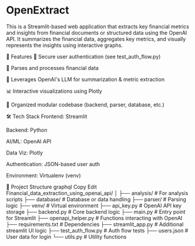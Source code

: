 # OpenExtract
This is a Streamlit-based web application that extracts key financial metrics and insights from financial documents or structured data using the OpenAI API. It summarizes the financial data, aggregates key metrics, and visually represents the insights using interactive graphs.

🚀 Features
🔐 Secure user authentication (see test_auth_flow.py)

📄 Parses and processes financial data

🤖 Leverages OpenAI's LLM for summarization & metric extraction

📊 Interactive visualizations using Plotly

📁 Organized modular codebase (backend, parser, database, etc.)

🛠️ Tech Stack
Frontend: Streamlit

Backend: Python

AI/ML: OpenAI API

Data Viz: Plotly

Authentication: JSON-based user auth

Environment: Virtualenv (venv)

📂 Project Structure
graphql
Copy
Edit
Financial_data_extraction_using_openai_api/
│
├── analysis/                # For analysis scripts
├── database/                # Database or data handling
├── parser/                  # Parsing logic
├── venv/                    # Virtual environment
├── api_key.py               # OpenAI API key storage
├── backend.py               # Core backend logic
├── main.py                  # Entry point for Streamlit
├── openapi_helper.py        # Functions interacting with OpenAI
├── requirements.txt         # Dependencies
├── streamlit_app.py         # Additional streamlit UI logic
├── test_auth_flow.py        # Auth flow tests
├── users.json               # User data for login
└── utils.py                 # Utility functions
